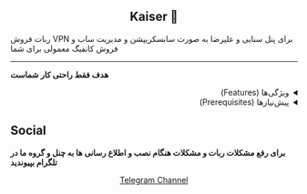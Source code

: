 <h2 align="center">Kaiser 👑</h2>



ربات فروش VPN 
برای پنل سنایی و علیرضا به صورت سابسکریپشن و مدیریت ساب و فروش کانفیگ معمولی برای شما

---
**هدف فقط راحتی کار شماست**
<details dir="rtl">
  <summary>ویژگی‌ها (Features)</summary>

  - کنترل پیشرفته (خاموش و روشن کردن دکمه‌های مین)  
  - مدیریت کاربران (ادمین، مسدودسازی، و نمایش اطلاعات)  
  - ایجاد درگاه های مختلف برای استفاده شما 
  - رابط کاربری ساده  
  - پشتیبانی از تمامی پروتکل های پنل سنایی و علیرضا
  - قابلیت تست رایگان
  - مدیریت سرور ها نمایش اطلاعات سرور خاموش روشن کردن حذف و ویرایش و انتخاب دامین
  - قابلیت پیام همگانی ارسال عکس و متن و همچنین حذف کردن و مدیریت پیام
  - امار کلی از ربات + امار ساعتی از کاربران در امد و تست های رایگان گرفته شده
  - نوتیف وضعیت سرور های برای ادمین 
  - بررسی سرویس های ساب برای تک کاربره بودن
  - حذف خودکار کانفیگ های تمام شده
  - مدیریت دسته بندی ها 
  - مدیریت کامل بخش های مختلف ربات
  - کارت به کارت
  - Qrcode
  - قابلیت کد تخفیف
  - نمایش مشخصات اشتراک با باز کردن لینک ساب در مرورگر
  - قابلیت ارسال بکاپ از دیتابیس ربات و تمامی پنل ها
  - مشخصات اشتراک برای جست و جو سرویس در تمامی سرویس ها
  - مدیریت کامل سرویس (افزودن حجم - کاهش حجم - زمان - فعال و غیر فعال کردن - حذف کردن)
  - پشتیبانی و تیکت
  - قابلیت همکاری
  - قابلیت تمدید سرویس ! Beta
  - زیر مجموعه گیری
  - افزودن برنامه اختصاصی و اموزش اتصال
  - قابلیت قفل چنل
  - قابلیت ارسال خودکار پیام درون چنل
  - افزودن کانفیگ دستی 
  - نام اختصاصی برای کانفیگ ها
  - ساب کانفیگ های تکی
  - قابلیت ارسال دو هشدار اتمام حجم و زمان برای کاربر با شخصی سازی
  - قابلیت صف برای مدیریت عملیات های ناقص مثل افزودن و تمدید درون سرور های قطع شده 
  - بررسی حجم سرویس ها 
  - حذف فاکتور های پرداخت نشده 
  - شارژ کیف پول و انتقال اعتبار
  - + هر چی فروش شما رو بهتر کنه (:

</details>

<details dir="rtl">
  <summary>پیش‌نیازها (Prerequisites)</summary>

- یدونه سرور میخوایم که ubuntu 20 یا 22 نصب بکنین روش
بعدش یدونه دامین میخوایم که ssl بگیریم برای دامنه مون
بعدش یدونه توکن و ایدی عددی تلگرام ادمین همینا فقط
ترجیجا رو سرور خام نصب کنید که به مشکل نخورید نیازه nginx نصب کنیم و ازش استفاده کنیم 

```bash
 bash <(curl https://raw.githubusercontent.com/ARS-83/KaiserRobot/refs/heads/main/install.sh)
```
اینو ران کنید روی سرور تا نصب بشه ربات
</details>

## Social 
**برای رفع مشکلات ربات و مشکلات هنگام نصب و اطلاع رسانی ها به چنل و گروه ما در تلگرام بپیوندید**
<p align='center'>
<a href="https://t.me/kaiserxui">Telegram Channel</a>
 
</p>
